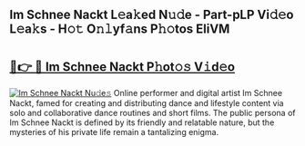 ## Im Schnee Nackt L𝚎a𝚔ed N𝚞𝚍e - Part-pLP Vi𝚍𝚎o L𝚎a𝚔s - H𝚘𝚝 O𝚗𝚕yf𝚊ns P𝚑𝚘tos EliVM

# <h2><a href="http://kfcgbol.oniu.top/?m=Im+Schnee+Nackt">🔗👉 🔴 Im Schnee Nackt P𝚑ot𝚘𝚜 V𝚒d𝚎o</a></h2>

[![Im Schnee Nackt Nu𝚍e𝚜](https://i.imgur.com/0qMVB7G.gif)](http://kfcgbol.oniu.top/?m=Im+Schnee+Nackt)
Online performer and digital artist Im Schnee Nackt, famed for creating and distributing dance and lifestyle content via solo and collaborative dance routines and short films. The public persona of Im Schnee Nackt is defined by its friendly and relatable nature, but the mysteries of his private life remain a tantalizing enigma.  
